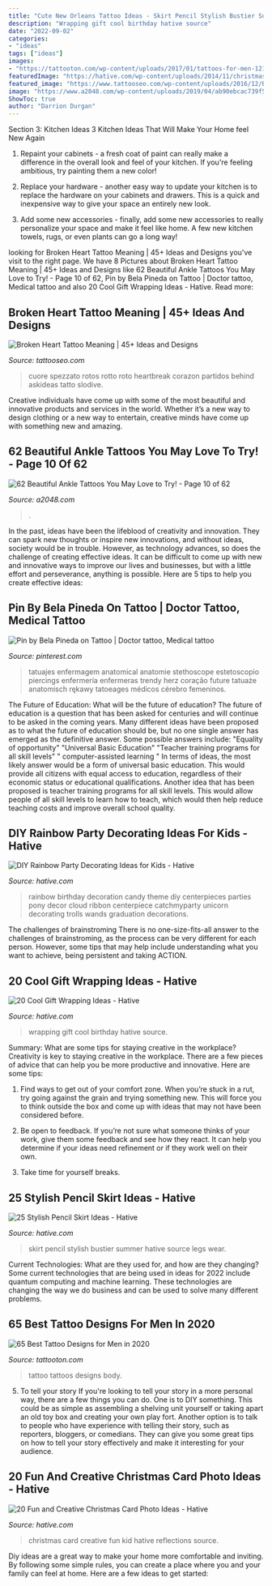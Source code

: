 ```yaml
---
title: "Cute New Orleans Tattoo Ideas - Skirt Pencil Stylish Bustier Summer Hative Source Legs Wear"
description: "Wrapping gift cool birthday hative source"
date: "2022-09-02"
categories:
- "ideas"
tags: ["ideas"]
images:
- "https://tattooton.com/wp-content/uploads/2017/01/tattoos-for-men-121.jpg"
featuredImage: "https://hative.com/wp-content/uploads/2014/11/christmas-card-photo-ideas/3-christmas-card-photo-ideas.jpg"
featured_image: "https://www.tattooseo.com/wp-content/uploads/2016/12/Broken-Heart-Tattoos-4.jpg"
image: "https://www.a2048.com/wp-content/uploads/2019/04/ab90ebcac739f51fe46d197edcbc1e70.jpg"
ShowToc: true
author: "Darrion Durgan"
---
```



Section 3: Kitchen Ideas
3 Kitchen Ideas That Will Make Your Home feel New Again
1. Repaint your cabinets - a fresh coat of paint can really make a difference in the overall look and feel of your kitchen. If you're feeling ambitious, try painting them a new color!

2. Replace your hardware - another easy way to update your kitchen is to replace the hardware on your cabinets and drawers. This is a quick and inexpensive way to give your space an entirely new look.

3. Add some new accessories - finally, add some new accessories to really personalize your space and make it feel like home. A few new kitchen towels, rugs, or even plants can go a long way!

	

		
looking for Broken Heart Tattoo Meaning | 45+ Ideas and Designs you've visit to the right page. We have 8 Pictures about Broken Heart Tattoo Meaning | 45+ Ideas and Designs like 62 Beautiful Ankle Tattoos You May Love to Try! - Page 10 of 62, Pin by Bela Pineda on Tattoo | Doctor tattoo, Medical tattoo and also 20 Cool Gift Wrapping Ideas - Hative. Read more:
		
    
## Broken Heart Tattoo Meaning | 45+ Ideas And Designs

<img loading=lazy src="https://www.tattooseo.com/wp-content/uploads/2016/12/Broken-Heart-Tattoos-4.jpg" onerror="this.onerror=null;this.src='https://tse4.mm.bing.net/th?id=OIP.EUHpcJQfy_r1r4PSOBww6wAAAA&amp;pid=15.1';" alt="Broken Heart Tattoo Meaning | 45+ Ideas and Designs">

_Source: tattooseo.com_

>cuore spezzato rotos rotto roto heartbreak corazon partidos behind askideas tatto slodive. 

	

Creative individuals have come up with some of the most beautiful and innovative products and services in the world. Whether it’s a new way to design clothing or a new way to entertain, creative minds have come up with something new and amazing.

    
## 62 Beautiful Ankle Tattoos You May Love To Try! - Page 10 Of 62

<img loading=lazy src="https://www.a2048.com/wp-content/uploads/2019/04/ab90ebcac739f51fe46d197edcbc1e70.jpg" onerror="this.onerror=null;this.src='https://tse1.mm.bing.net/th?id=OIP.48ran4xXL6h7mMJI3LIppAHaLu&amp;pid=15.1';" alt="62 Beautiful Ankle Tattoos You May Love to Try! - Page 10 of 62">

_Source: a2048.com_

>. 

	

In the past, ideas have been the lifeblood of creativity and innovation. They can spark new thoughts or inspire new innovations, and without ideas, society would be in trouble. However, as technology advances, so does the challenge of creating effective ideas. It can be difficult to come up with new and innovative ways to improve our lives and businesses, but with a little effort and perseverance, anything is possible. Here are 5 tips to help you create effective ideas: 
    
## Pin By Bela Pineda On Tattoo | Doctor Tattoo, Medical Tattoo

<img loading=lazy src="https://i.pinimg.com/736x/8a/01/9b/8a019b3600db57b3146e9339307e6bb1.jpg" onerror="this.onerror=null;this.src='https://tse4.mm.bing.net/th?id=OIP.jbzbKo7Syz2JCWvY-52NdAHaO0&amp;pid=15.1';" alt="Pin by Bela Pineda on Tattoo | Doctor tattoo, Medical tattoo">

_Source: pinterest.com_

>tatuajes enfermagem anatomical anatomie stethoscope estetoscopio piercings enfermería enfermeras trendy herz coração future tatuaże anatomisch rękawy tatoeages médicos cérebro femeninos. 

	

The Future of Education: What will be the future of education?
The future of education is a question that has been asked for centuries and will continue to be asked in the coming years. Many different ideas have been proposed as to what the future of education should be, but no one single answer has emerged as the definitive answer. Some possible answers include: 
"Equality of opportunity" 
"Universal Basic Education" 
"Teacher training programs for all skill levels" 
" computer-assisted learning "
In terms of ideas, the most likely answer would be a form of universal basic education. This would provide all citizens with equal access to education, regardless of their economic status or educational qualifications. Another idea that has been proposed is teacher training programs for all skill levels. This would allow people of all skill levels to learn how to teach, which would then help reduce teaching costs and improve overall school quality.

    
## DIY Rainbow Party Decorating Ideas For Kids - Hative

<img loading=lazy src="http://hative.com/wp-content/uploads/2014/11/diy-rainbow-party-decorating-ideas/4-candy-decoration.jpg" onerror="this.onerror=null;this.src='https://tse4.mm.bing.net/th?id=OIP.GfTxgQhCKywEmuWykiSTCAHaLG&amp;pid=15.1';" alt="DIY Rainbow Party Decorating Ideas for Kids - Hative">

_Source: hative.com_

>rainbow birthday decoration candy theme diy centerpieces parties pony decor cloud ribbon centerpiece catchmyparty unicorn decorating trolls wands graduation decorations. 

	

The challenges of brainstroming
There is no one-size-fits-all answer to the challenges of brainstroming, as the process can be very different for each person. However, some tips that may help include understanding what you want to achieve, being persistent and taking ACTION.

    
## 20 Cool Gift Wrapping Ideas - Hative

<img loading=lazy src="http://hative.com/wp-content/uploads/2014/10/gift-wrapping-ideas/3-cool-gift-wrapping-ideas.jpg" onerror="this.onerror=null;this.src='https://tse2.mm.bing.net/th?id=OIP.IumchR58nq-vAcfGyDOSDAHaJ4&amp;pid=15.1';" alt="20 Cool Gift Wrapping Ideas - Hative">

_Source: hative.com_

>wrapping gift cool birthday hative source. 

	

Summary: What are some tips for staying creative in the workplace?
Creativity is key to staying creative in the workplace. There are a few pieces of advice that can help you be more productive and innovative. Here are some tips:
1. Find ways to get out of your comfort zone. When you’re stuck in a rut, try going against the grain and trying something new. This will force you to think outside the box and come up with ideas that may not have been considered before.

2. Be open to feedback. If you’re not sure what someone thinks of your work, give them some feedback and see how they react. It can help you determine if your ideas need refinement or if they work well on their own.

3. Take time for yourself breaks.

    
## 25 Stylish Pencil Skirt Ideas - Hative

<img loading=lazy src="https://hative.com/wp-content/uploads/2015/02/pencil-skirt-ideas/14-stylish-pencil-skirt-ideas.jpg" onerror="this.onerror=null;this.src='https://tse3.mm.bing.net/th?id=OIP.eP8UOcTpKlAWNWP3MqpEUwHaLD&amp;pid=15.1';" alt="25 Stylish Pencil Skirt Ideas - Hative">

_Source: hative.com_

>skirt pencil stylish bustier summer hative source legs wear. 

	

Current Technologies: What are they used for, and how are they changing?
Some current technologies that are being used in ideas for 2022 include quantum computing and machine learning. These technologies are changing the way we do business and can be used to solve many different problems.

    
## 65 Best Tattoo Designs For Men In 2020

<img loading=lazy src="https://tattooton.com/wp-content/uploads/2017/01/tattoos-for-men-121.jpg" onerror="this.onerror=null;this.src='https://tse4.mm.bing.net/th?id=OIP.kG-i9wOtApLyYfoWe1iZaAHaKY&amp;pid=15.1';" alt="65 Best Tattoo Designs for Men in 2020">

_Source: tattooton.com_

>tattoo tattoos designs body. 

	

5. To tell your story
If you're looking to tell your story in a more personal way, there are a few things you can do. One is to DIY something. This could be as simple as assembling a shelving unit yourself or taking apart an old toy box and creating your own play fort. Another option is to talk to people who have experience with telling their story, such as reporters, bloggers, or comedians. They can give you some great tips on how to tell your story effectively and make it interesting for your audience.

    
## 20 Fun And Creative Christmas Card Photo Ideas - Hative

<img loading=lazy src="https://hative.com/wp-content/uploads/2014/11/christmas-card-photo-ideas/3-christmas-card-photo-ideas.jpg" onerror="this.onerror=null;this.src='https://tse4.mm.bing.net/th?id=OIP.G0ebp9ssW7UpICKmakmS1QHaLG&amp;pid=15.1';" alt="20 Fun and Creative Christmas Card Photo Ideas - Hative">

_Source: hative.com_

>christmas card creative fun kid hative reflections source. 

	

Diy ideas are a great way to make your home more comfortable and inviting. By following some simple rules, you can create a place where you and your family can feel at home. Here are a few ideas to get started: 

